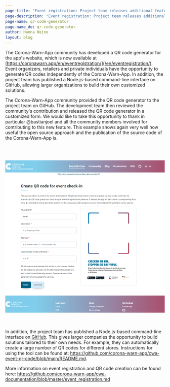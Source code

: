 ```yaml
---
page-title: "Event registration: Project team releases additional features"
page-description: "Event registration: Project team releases additional features"
page-name: qr-code-generator
page-name_de: qr-code-generator
author: Hanna Heine
layout: blog
---
```


The Corona-Warn-App community has developed a QR code generator for the app's website, which is now available at [https://coronawarn.app/en/eventregistration/](/en/eventregistration/). Event organizers, retailers and private individuals have the opportunity to generate QR codes independently of the Corona-Warn-App. In addition, the project team has published a Node.js-based command-line interface on GitHub, allowing larger organizations to build their own customized solutions.

<!-- overview -->

The Corona-Warn-App community provided the QR code generator to the project team on GitHub. The development team then reviewed the community's contribution and released the QR code generator in a customized form. We would like to take this opportunity to thank in particular @bastianjoel and all the community members involved for contributing to this new feature. This example shows again very well how useful the open source approach and the publication of the source code of the Corona-Warn-App is.


<br></br>
<center> <img src="./qr-code-generator-en.png" title="QR Code Generator" style="align: center"></center>
<br></br>


In addition, the project team has published a Node.js-based command-line interface on [GitHub](https://github.com/corona-warn-app/cwa-event-qr-code). This gives larger companies the opportunity to build solutions tailored to their own needs. For example, they can automatically create a large number of QR codes for different stores. Instructions for using the tool can be found at: https://github.com/corona-warn-app/cwa-event-qr-code/blob/main/README.md. 

More information on event registration and QR code creation can be found here: https://github.com/corona-warn-app/cwa-documentation/blob/master/event_registration.md
